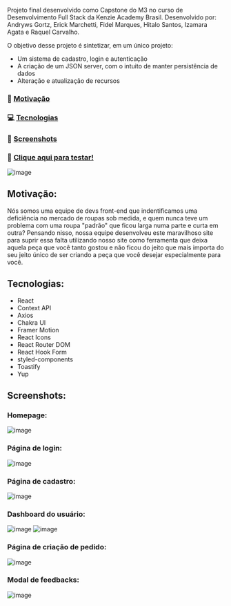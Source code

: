 Projeto final desenvolvido como Capstone do M3 no curso de Desenvolvimento Full Stack da Kenzie Academy Brasil. 
Desenvolvido por: Andryws Gortz, Erick Marchetti, Fidel Marques, Hitalo Santos, Izamara Agata e Raquel Carvalho.

O objetivo desse projeto é sintetizar, em um único projeto:
* Um sistema de cadastro, login e autenticação
* A criação de um JSON server, com o intuito de manter persistência de dados
* Alteração e atualização de recursos

### 💭 [Motivação](#motivação)

### 💻 [Tecnologias](#tecnologias)
 
### 📸 [Screenshots](#screenshots)

### 🏁 [Clique aqui para testar!](https://projeto-na-medida.vercel.app/)

![image](https://user-images.githubusercontent.com/98785969/182267394-348aef5a-f717-4165-87df-7b32e0f5f221.png)

## Motivação:

Nós somos uma equipe de devs front-end que indentificamos uma deficiência no mercado de roupas sob medida, e quem nunca teve um problema com uma roupa "padrão" que ficou larga numa parte e curta em outra? Pensando nisso, nossa equipe desenvolveu este maravilhoso site para suprir essa falta utilizando nosso site como ferramenta que deixa aquela peça que você tanto gostou e não ficou do jeito que mais importa do seu jeito único de ser criando a peça que você desejar especialmente para você.

## Tecnologias:

* React
* Context API
* Axios
* Chakra UI
* Framer Motion
* React Icons
* React Router DOM
* React Hook Form
* styled-components
* Toastify
* Yup

## Screenshots:
### Homepage:
![image](https://user-images.githubusercontent.com/98785969/182267394-348aef5a-f717-4165-87df-7b32e0f5f221.png)
### Página de login:
![image](https://user-images.githubusercontent.com/98785969/182267733-9a2a88e4-2508-4423-964a-a709ff3c52d4.png)
### Página de cadastro:
![image](https://user-images.githubusercontent.com/98785969/182267755-c46a155c-6557-489a-9033-90044fdde43e.png)
### Dashboard do usuário:
![image](https://user-images.githubusercontent.com/98785969/182268028-5cc6e50a-f0ea-4999-a979-2845e949e847.png)
![image](https://user-images.githubusercontent.com/98785969/182268354-90f2d8c7-87d4-4096-a79b-0b45e4d44f43.png)
### Página de criação de pedido:
![image](https://user-images.githubusercontent.com/98785969/182268392-18beedad-a809-4825-b7c1-e89e0ac320f2.png)
### Modal de feedbacks:
![image](https://user-images.githubusercontent.com/98785969/182268472-ed644a5d-6ba2-42ac-baba-559320d6923f.png)
